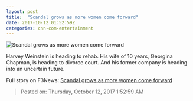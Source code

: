 ```yaml
---
layout: post
title:  "Scandal grows as more women come forward"
date: 2017-10-12 01:52:59Z
categories: cnn-com-entertainment
---
```


![Scandal grows as more women come forward](http://i2.cdn.turner.com/money/dam/assets/171006002504-harvey-weinstein-780x439.jpg)

Harvey Weinstein is heading to rehab. His wife of 10 years, Georgina Chapman, is heading to divorce court. And his former company is heading into an uncertain future.


Full story on F3News: [Scandal grows as more women come forward](http://www.f3nws.com/n/PrYSmC)

> Posted on: Thursday, October 12, 2017 1:52:59 AM
